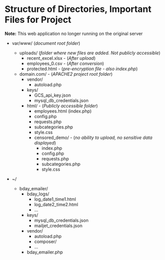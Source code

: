 # Structure of Directories, Important Files for Project

**Note:** This web application no longer running on the original server

- var/www/   (*document root folder*)
  - uploads/   (*folder where new files are added. Not publicly accessible*)
    - recent_excel.xlsx -  (*After upload*)
    - employees_0.csv   - (*After conversion*)
    - protected.html  - (*pre-encryption file - also index.php*)
  - domain.com/  -  (*APACHE2 project root folder*)
    - vendor/
      - autoload.php
    - keys/
      - GCS_api_key.json
      - mysql_db_credentials.json
    - html/   -  (*Publicly accessible folder*)
      - employees.html (index.php)
      - config.php
      - requests.php
      - subcategories.php
      - style.css
      - censored_demo/  - (*no ability to upload, no sensitive data displayed*)
        - index.php
        - config.php
        - requests.php
        - subcategories.php
        - style.css

- ~/
  - bday_emailer/
    - bday_logs/
      - log_date1_time1.html
      - log_date2_time2.html
      - ...
    - keys/
      - mysql_db_credentials.json
      - mailjet_credentials.json
    - vendor/
      - autoload.php
      - composer/
      - ...
    - bday_emailer.php
